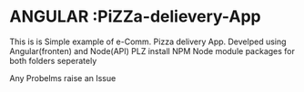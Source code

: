 # ANGULAR :PiZZa-delievery-App
This is is Simple example of e-Comm.  Pizza delivery App. Develped using Angular(fronten) and Node(API)
PLZ install NPM Node module packages for both folders seperately

Any Probelms raise an Issue
